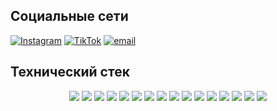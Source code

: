 
## Социальные сети
[![Instagram](https://img.shields.io/badge/Instagram-%23E4405F.svg?logo=Instagram&logoColor=white)](https://instagram.com/adbuma4apov) [![TikTok](https://img.shields.io/badge/TikTok-%23000000.svg?logo=TikTok&logoColor=white)](https://tiktok.com/@abduma4apov) [![email](https://img.shields.io/badge/Email-D14836?logo=gmail&logoColor=white)](mailto:elmirgrowth@gmail.com) 

## Технический стек
<div align="center"> <img src="https://img.shields.io/badge/html5-%23E34F26.svg?style=for-the-badge&logo=html5&logoColor=white"/> <img src="https://img.shields.io/badge/css3-%231572B6.svg?style=for-the-badge&logo=css3&logoColor=white"/> <img src="https://img.shields.io/badge/bootstrap-%238511FA.svg?style=for-the-badge&logo=bootstrap&logoColor=white"/> <img src="https://img.shields.io/badge/Flutter-%2302569B.svg?style=for-the-badge&logo=Flutter&logoColor=white"/> <img src="https://img.shields.io/badge/dart-%230175C2.svg?style=for-the-badge&logo=dart&logoColor=white"/> <img src="https://img.shields.io/badge/spring-%236DB33F.svg?style=for-the-badge&logo=spring&logoColor=white"/> <img src="https://img.shields.io/badge/java-%23ED8B00.svg?style=for-the-badge&logo=openjdk&logoColor=white"/> <img src="https://img.shields.io/badge/kotlin-%237F52FF.svg?style=for-the-badge&logo=kotlin&logoColor=white"/> <img src="https://img.shields.io/badge/JWT-black?style=for-the-badge&logo=JSON%20web%20tokens"/> <img src="https://img.shields.io/badge/Apache%20Kafka-000?style=for-the-badge&logo=apachekafka"/> <img src="https://img.shields.io/badge/mysql-4479A1.svg?style=for-the-badge&logo=mysql&logoColor=white"/> <img src="https://img.shields.io/badge/sqlite-%2307405e.svg?style=for-the-badge&logo=sqlite&logoColor=white"/> <img src="https://img.shields.io/badge/postgres-%23316192.svg?style=for-the-badge&logo=postgresql&logoColor=white"/> <img src="https://img.shields.io/badge/github-%23121011.svg?style=for-the-badge&logo=github&logoColor=white"/> <img src="https://img.shields.io/badge/gitlab-%23181717.svg?style=for-the-badge&logo=gitlab&logoColor=white"/> <img src="https://img.shields.io/badge/git-%23F05033.svg?style=for-the-badge&logo=git&logoColor=white"/> </div>

<!-- Proudly created with GPRM ( https://gprm.itsvg.in ) -->
<!--
**e1mirbek/E1mirbek** is a ✨ _special_ ✨ repository because its `README.md` (this file) appears on your GitHub profile.

Here are some ideas to get you started:

- 🔭 I’m currently working on ...
- 🌱 I’m currently learning ...
- 👯 I’m looking to collaborate on ...
- 🤔 I’m looking for help with ...
- 💬 Ask me about ...
- 📫 How to reach me: ...
- 😄 Pronouns: ...
- ⚡ Fun fact: ...
-->
